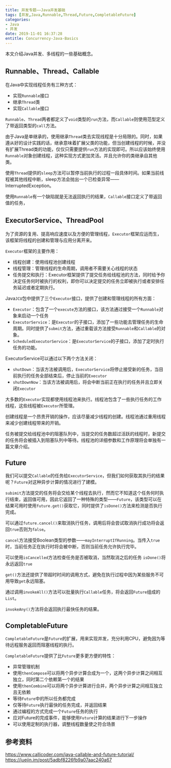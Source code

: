 ```yaml
---
title: 并发专题——Java并发基础
tags: [并发,Java,Runnable,Thread,Future,CompletableFuture]
categories:
- Java
- 并发
date: 2019-11-01 16:37:28
entitle: Concurrency-Java-Basics
---
```


本文介绍Java并发、多线程的一些基础概念。

<!--more-->

## Runnable、Thread、Callable

在Java中实现线程任务有三种方式：
* 实现`Runnable`接口
* 继承`Thread`类
* 实现`Callable`接口

`Runnable`、`Thread`两者都定义了`void`类型的`run`方法，而`Callable`则使用范型定义了带返回类型的`call`方法。

由于Java是单继承的，使用继承`Thread`类去实现线程是十分局限的。同时，如果遵从好的设计实践的话，继承意味着扩展父类的功能，但当创建线程的时候，并没有扩展Thread类的功能，仅仅只需要提供`run`方法的实现即可。所以应该始终使用`Runnable`对象创建线程，这种实现方式更加灵活。并且允许你的类继承自其他类。

使用`Thread`提供的`sleep`方法可以暂停当前执行的过程一段具体时间。如果当前线程被其他线程中断，sleep方法会抛出一个已检查异常——InterruptedException。

使用`Runnable`有一个缺陷就是无法返回执行的结果，`Callable`接口定义了带返回值的任务，


## ExecutorService、ThreadPool

为了资源的复用、提高响应速度以及方便的管理线程，`Executor`框架应运而生，该框架将线程的创建和管理与应用分离开来。

`Executor`框架的主要作用：
* 线程创建：使用线程池创建线程
* 线程管理：管理线程的生命周期，调用者不需要关心线程的状态
* 任务提交和执行：Executor框架提供了提交任务给线程池的方法，同时给予你决定任务何时被执行的权利，即你可以决定提交的任务立即被执行或者安排任务延迟或者定期执行。

Java`JCU`包中提供了三个`Executor`接口，提供了创建和管理线程的所有方面：
* `Executor`：包含了一个`execute`方法的接口，该方法通过接受一个`Runnable`对象来启动一个任务
* `ExecutorService`：是`Executor`的子接口，添加了一些功能去管理任务的生命周期。同时提供了`submit`方法，通过重载该方法接受`Runnable`和`Callable`的对象。
* `ScheduledExecutorService`：是`ExecutorService`的子接口，添加了定时执行任务的功能。

ExecutorService可以通过以下两个方法关闭：
* `shutDown`：当该方法被调用后，`ExecutorService`将停止接受新的任务，当目前执行的任务全部结束后，停止当前的`Executor`
* `shutDownNow`：当该方法被调用后，将会中断当前正在执行的任务并且立即关闭`Executor`

大多数的`Executor`实现都使用线程池来执行。线程池包含了一些执行任务的工作线程，这些线程被`Executor`所管理。

创建线程是一个昂贵开销的操作，应该尽量减少线程的创建。线程池通过重用线程来减少创建线程带来的开销。

任务被提交给线程池中的阻塞队列中，当提交的任务数超过活跃的线程时，新提交的任务将会被插入到阻塞队列中等待。线程池的详细参数和工作原理将会单独有一篇文章介绍。

## Future

我们可以提交`Callable`的任务给`ExecutorService`，但我们如何获取其执行的结果呢？`Future`对这种异步计算的情况进行了建模。

`subimit`方法提交的任务将会交给某个线程去执行，然而它不知道这个任务何时执行结束，返回值可用，因此它返回了一种特殊的类型——`Future`，该类型可以在结果可用时使用`future.get()`获取它，同时提供了`isDone()`方法来检测是否执行完成。

可以通过`future.cancel()`来取消执行任务，调用后将会尝试取消执行成功将会返回`true`否则为`false`。

`cancel`方法接受Boolean类型的参数——`mayInterruptIfRunning`。当传入`true`时，当前任务正在执行时将会被中断，否则当前任务允许执行完毕。

可以使用`isCancelled`方法检查任务是否被取消，当然取消之后的任务 `isDone()`将永远返回`true`

`get()`方法还提供了带超时时间的调用方式，避免在执行过程中因为某些服务不可用导致`get`永远阻塞。

通过调用`invokeAll()`方法可以批量执行`Callable`任务，将会返回`Future`组成的`List`。

`invokeAny()`方法将会返回执行最快任务的结果。


## CompletableFuture

`CompletableFuture`是`Future`的扩展，用来实现并发，充分利用CPU，避免因为等待远程服务返回而阻塞线程的执行。

`CompletableFuture`提供了比`Future`更多更方便的特性：
* 异常管理机制
* 使用`thenCompose`可以将两个异步计算合成为一个，这两个异步计算之间相互独立，同时第二个依赖第一个的结果
* 使用`thenCombine`可以将两个异步计算进行合并，两个异步计算之间相互独立且无依赖
* 等待`Future`中的所以任务都完成
* 仅等待`Future`执行最快的任务完成，并返回结果
* 通过编程的方式完成一个`Future`任务的执行
* 应对Future的完成事件，能够使用`Future`计算的结果进行下一步操作
* 可以使用定制的执行器，调整线程数量使之符合场景


## 参考资料
<https://www.callicoder.com/java-callable-and-future-tutorial/>
<https://juejin.im/post/5adbf8226fb9a07aac240a67>
